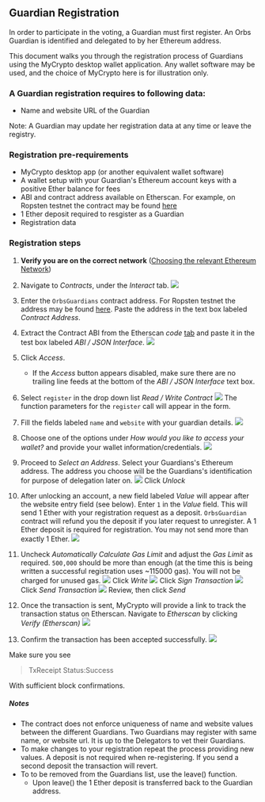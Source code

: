 ## Guardian Registration
In order to participate in the voting, a Guardian must first register. 
An Orbs Guardian is identified and delegated to by her Ethereum address. 

This document walks you through the registration process of Guardians using the MyCrypto desktop wallet application.
Any wallet software may be used, and the choice of MyCrypto here is for illustration only.

### A Guardian registration requires to following data:
- Name and website URL of the Guardian

Note: A Guardian may update her registration data at any time or leave the registry.


### Registration pre-requirements
 - MyCrypto desktop app (or another equivalent wallet software)
 - A wallet setup with your Guardian's Ethereum account keys with a positive Ether balance for fees
 - ABI and contract address available on Etherscan. For example, on Ropsten testnet the contract may be found [here][1] 
 - 1 Ether deposit required to resgister as a Guardian
 - Registration data

### Registration steps

1. **Verify you are on the correct network** ([Choosing the relevant Ethereum Network](./choosing_the_network.md))
2. Navigate to *Contracts*, under the *Interact* tab.
![](../instructions/enroll_guardian_1.png)
1. Enter the `OrbsGuardians` contract address. For Ropsten testnet the address may be found [here][1]. Paste the address in the text 
box labeled *Contract Address*.
1. Extract the Contract ABI from the Etherscan *code* [tab][1] and paste it 
in the test box labeled *ABI / JSON Interface*. 
![](../instructions/enroll_guardian_2.png)
1. Click *Access*.
   * If the *Access* button appears disabled, make sure there are no trailing line feeds at the bottom of the *ABI / JSON Interface* text box.
1. Select `register` in the drop down list *Read / Write Contract*
![](../instructions/enroll_guardian_3.png)
The function parameters for the `register` call will appear in the form.
1. Fill the fields labeled `name` and `website` 
with your guardian details.
![](../instructions/enroll_guardian_4.png)
1. Choose one of the options under *How would you like to access your wallet?*
and provide your wallet information/credentials.
![](../instructions/enroll_guardian_5.png)
1. Proceed to *Select an Address*. Select your Guardians's Ethereum address. 
The address you choose will be the Guardians's identification for purpose
 of delegation later on.
![](../instructions/enroll_guardian_6.png)
Click *Unlock*
1. After unlocking an account, a new field labeled *Value* will appear after the website entry field (see below).
Enter `1` in the *Value* field. This will send 1 Ether with your registration request as a deposit. `OrbsGuardian` contract
will refund you the deposit if you later request to unregister.
A 1 Ether deposit is required for registration. You may not send more than exactly 1 Ether.
![](../instructions/enroll_guardian_7.png)
1. Uncheck *Automatically Calculate Gas Limit* and adjust the *Gas Limit* as required. 
`500,000` should be more than enough (at the time this is being written a successful registration uses 
~115000 gas). You will not be charged for unused gas.
![](../instructions/enroll_guardian_8.png)
Click *Write* 
![](../instructions/enroll_guardian_9.png)
Click *Sign Transaction*
![](../instructions/enroll_guardian_10.png)
Click *Send Transaction*
![](../instructions/enroll_guardian_11.png)
Review, then click *Send*
1. Once the transaction is sent, MyCrypto will provide a link to track the transaction status on Etherscan.
Navigate to *Etherscan* by clicking *Verify (Etherscan)*
![](../instructions/enroll_guardian_12.png)

1. Confirm the transaction has been accepted successfully.
![](../instructions/etherscan_confirmation_2.png)
 
Make sure you see 
> TxReceipt Status:Success

With sufficient block confirmations.

[1]: https://ropsten.etherscan.io/address/0x71715337C81a99F1B02c3467168d5d657CeE6bfc#code

##### Notes
* The contract does not enforce uniqueness of name and website values between the different Guardians. Two Guardians may register with same name, or website url. It is up to the Delegators to vet their Guardians. 
* To make changes to your registration repeat the process providing new values. A deposit is not required when re-registering. If you send a second deposit the transaction will revert.
* To to be removed from the Guardians list, use the leave() function.
  * Upon leave() the 1 Ether deposit is transferred back to the Guardian address.
 

